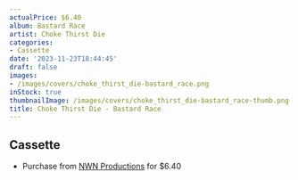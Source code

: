 ```yaml
---
actualPrice: $6.40
album: Bastard Race
artist: Choke Thirst Die
categories:
- Cassette
date: '2023-11-23T18:44:45'
draft: false
images:
- /images/covers/choke_thirst_die-bastard_race.png
inStock: true
thumbnailImage: /images/covers/choke_thirst_die-bastard_race-thumb.png
title: Choke Thirst Die - Bastard Race
---
```


## Cassette
* Purchase from [NWN Productions](http://shop.nwnprod.com/index.php?route=product/product&path=73&product_id=16233&sort=pd.name&order=ASC) for $6.40
